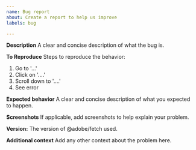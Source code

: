 ```yaml
---
name: Bug report
about: Create a report to help us improve
labels: bug

---
```


**Description**
A clear and concise description of what the bug is.

**To Reproduce**
Steps to reproduce the behavior:
1. Go to '...'
2. Click on '....'
3. Scroll down to '....'
4. See error

**Expected behavior**
A clear and concise description of what you expected to happen.

**Screenshots**
If applicable, add screenshots to help explain your problem.

**Version:**
The version of @adobe/fetch used.

**Additional context**
Add any other context about the problem here.
